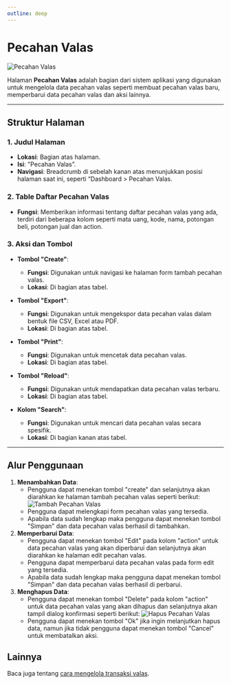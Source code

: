 ```yaml
---
outline: deep
---
```


# Pecahan Valas

![Pecahan Valas](/pecahan-valas.png)

Halaman **Pecahan Valas** adalah bagian dari sistem aplikasi yang digunakan untuk mengelola data pecahan valas seperti membuat pecahan valas baru, memperbarui data pecahan valas dan aksi lainnya.

---

## Struktur Halaman

### 1. **Judul Halaman**

- **Lokasi**: Bagian atas halaman.
- **Isi**: "Pecahan Valas”.
- **Navigasi**: Breadcrumb di sebelah kanan atas menunjukkan posisi halaman saat ini, seperti “Dashboard > Pecahan Valas.

### 2. **Table Daftar Pecahan Valas**

- **Fungsi**: Memberikan informasi tentang daftar pecahan valas yang ada, terdiri dari beberapa kolom seperti mata uang, kode, nama, potongan beli, potongan jual dan action.

### 3. **Aksi dan Tombol**

- **Tombol "Create"**:

  - **Fungsi**: Digunakan untuk navigasi ke halaman form tambah pecahan valas.
  - **Lokasi**: Di bagian atas tabel.

- **Tombol "Export"**:

  - **Fungsi**: Digunakan untuk mengekspor data pecahan valas dalam bentuk file CSV, Excel atau PDF.
  - **Lokasi**: Di bagian atas tabel.

- **Tombol "Print"**:

  - **Fungsi**: Digunakan untuk mencetak data pecahan valas.
  - **Lokasi**: Di bagian atas tabel.

- **Tombol "Reload"**:

  - **Fungsi**: Digunakan untuk mendapatkan data pecahan valas terbaru.
  - **Lokasi**: Di bagian atas tabel.

- **Kolom "Search"**:

  - **Fungsi**: Digunakan untuk mencari data pecahan valas secara spesifik.
  - **Lokasi**: Di bagian kanan atas tabel.

---

## Alur Penggunaan

1. **Menambahkan Data**:
   - Pengguna dapat menekan tombol "create" dan selanjutnya akan diarahkan ke halaman tambah pecahan valas seperti berikut:
     ![Tambah Pecahan Valas](/tambah-pecahan-valas.png)
   - Pengguna dapat melengkapi form pecahan valas yang tersedia.
   - Apabila data sudah lengkap maka pengguna dapat menekan tombol "Simpan" dan data pecahan valas berhasil di tambahkan.
2. **Memperbarui Data**:
   - Pengguna dapat menekan tombol "Edit" pada kolom "action" untuk data pecahan valas yang akan diperbarui dan selanjutnya akan diarahkan ke halaman edit pecahan valas.
   - Pengguna dapat memperbarui data pecahan valas pada form edit yang tersedia.
   - Apabila data sudah lengkap maka pengguna dapat menekan tombol "Simpan" dan data pecahan valas berhasil di perbarui.
3. **Menghapus Data**:
   - Pengguna dapat menekan tombol "Delete" pada kolom "action" untuk data pecahan valas yang akan dihapus dan selanjutnya akan tampil dialog konfirmasi seperti berikut:
     ![Hapus Pecahan Valas](/hapus-pecahan-valas.png)
   - Pengguna dapat menekan tombol "Ok" jika ingin melanjutkan hapus data, namun jika tidak pengguna dapat menekan tombol "Cancel" untuk membatalkan aksi.

## Lainnya

Baca juga tentang [cara mengelola transaksi valas](/transaksi/daftar-valas).
